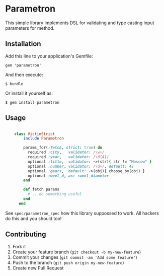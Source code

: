 # Parametron

This simple library implements DSL for validating and type casting input parameters for method.

## Installation

Add this line to your application's Gemfile:

    gem 'parametron'

And then execute:

    $ bundle

Or install it yourself as:

    $ gem install parametron

## Usage

```ruby

    class VictimStrict
        include Parametron

        params_for(:fetch, strict: true) do
          required :city,   validator: /\w+/
          required :year,   validator: /\d{4}/
          optional :title,  validator: ->(str){ str != "Moscow" }
          optional :number, validator: /\d+/, default: 42
          optional :gears,  default: ->(obj){ choose_by(obj) }
          optional :weel_d, as: :weel_diameter
        end

        def fetch params
          # .. do something useful
        end
      end
```

See `spec/parametron_spec` how this library suppossed to work.
All hackers do this and you should too!


## Contributing

1. Fork it
2. Create your feature branch (`git checkout -b my-new-feature`)
3. Commit your changes (`git commit -am 'Add some feature'`)
4. Push to the branch (`git push origin my-new-feature`)
5. Create new Pull Request

